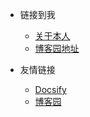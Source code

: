 <!--
 * @Author: txd
 * @Date: 2024-04-17 08:50:42
 * @LastEditors: Do not edit
 * @LastEditTime: 2024-04-17 10:59:13
 * @FilePath: \docsify\_navbar.md
-->
* 链接到我
  * [关于本人](https://mp.weixin.qq.com/s/dCyKG6n6l5ICTl24dKNqbw) 
  * [博客园地址](https://www.cnblogs.com/Can-daydayup/)
  

* 友情链接
  * [Docsify](https://docsify.js.org/#/)
  * [博客园](https://www.cnblogs.com/)